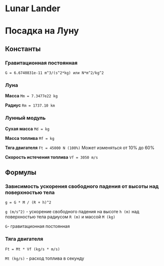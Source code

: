 # Lunar Lander
# Посадка на Луну

## Константы
### Гравитационная постоянная
`G = 6.6740831e-11 m^3/(s^2*kg) или N*m^2/kg^2`
### Луна
**Масса** `Mm = 7.3477e22 kg`

**Радиус** `Rm = 1737.10 km`
### Лунный модуль
**Сухая масса** `Md = kg`

**Масса топлива** `Mf = kg`

**Тяга двигателя** `Ft = 45000 N (100%)`
Может изменяться от 10% до 60%

**Скорость истечения топлива**
`Vf = 3050 m/s`
## Формулы

### Зависимость ускорения свободного падения от высоты над поверхностью тела
`g = G * M / (R + h)^2`

`g (m/s^2)` - ускорение свободного падения на высоте `h (m)` над поверхностью тела радиусом `R (m)` и массой `M (kg)`

`G`- гравитационная постоянная
### Тяга двигателя ###
`Ft = Mt * Vf (kg/s * m/s)`

`Mt (kg/s)` - расход топлива в секунду
